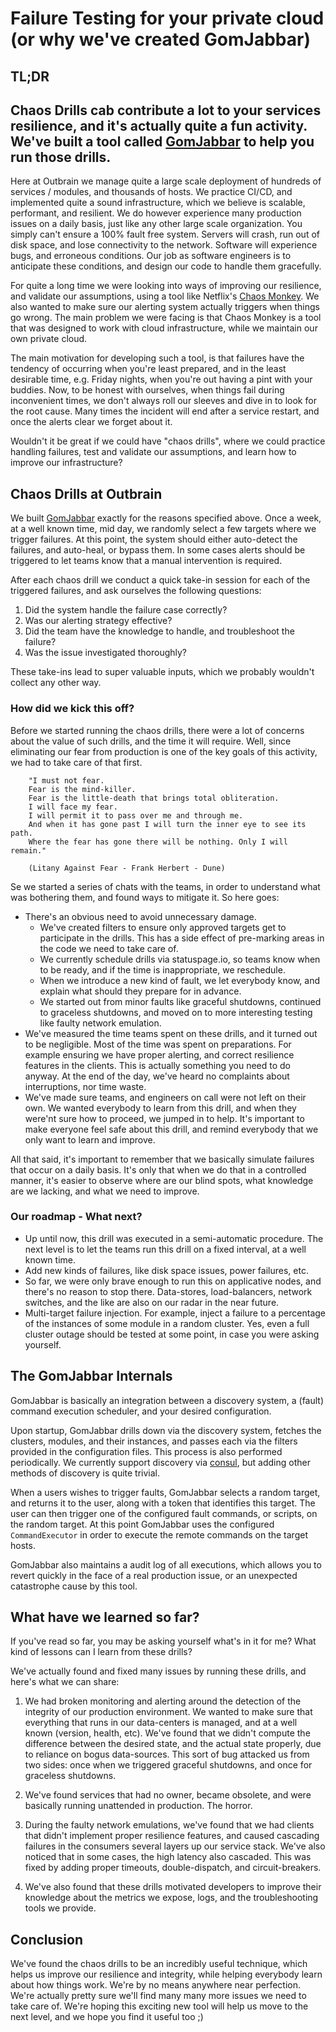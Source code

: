 # Failure Testing for your private cloud (or why we've created GomJabbar)

## TL;DR

Chaos Drills cab contribute a lot to your services resilience, and it's actually quite a fun activity.
 We've built a tool called [GomJabbar](https://github.com/outbrain/GomJabbar) to help you run those drills.
---
 
Here at Outbrain we manage quite a large scale deployment of hundreds of services / modules, 
and thousands of hosts. We practice CI/CD, and implemented quite a sound infrastructure, 
which we believe is scalable, performant, and resilient. 
We do however experience many production issues on a daily basis, just like any other large scale organization.
You simply can't ensure a 100% fault free system. Servers will crash, run out of disk space, 
and lose connectivity to the network. Software will experience bugs, and erroneous conditions. 
Our job as software engineers is to anticipate these conditions, and design our code to handle them gracefully.

For quite a long time we were looking into ways of improving our resilience, and validate our assumptions, using a tool like Netflix's [Chaos Monkey](https://github.com/Netflix/chaosmonkey).
We also wanted to make sure our alerting system actually triggers when things go wrong.
The main problem we were facing is that Chaos Monkey is a tool that was designed to work with cloud infrastructure, 
while we maintain our own private cloud.

The main motivation for developing such a tool, is that failures have the tendency of occurring when you're least prepared, 
and in the least desirable time, e.g. Friday nights, when you're out having a pint with your buddies. 
Now, to be honest with ourselves, when things fail during inconvenient times, 
we don't always roll our sleeves and dive in to look for the root cause. 
Many times the incident will end after a service restart, and once the alerts clear we forget about it.

Wouldn't it be great if we could have "chaos drills", where we could practice handling failures, 
test and validate our assumptions, and learn how to improve our infrastructure?

## Chaos Drills at Outbrain

We built [GomJabbar](https://github.com/outbrain/GomJabbar) exactly for the reasons specified above. 
Once a week, at a well known time, mid day, we randomly select a few targets where we trigger failures.
At this point, the system should either auto-detect the failures, and auto-heal, or bypass them.
In some cases alerts should be triggered to let teams know that a manual intervention is required.

After each chaos drill we conduct a quick take-in session for each of the triggered failures, 
and ask ourselves the following questions:
1. Did the system handle the failure case correctly? 
1. Was our alerting strategy effective?
1. Did the team have the knowledge to handle, and troubleshoot the failure?
1. Was the issue investigated thoroughly?
 
These take-ins lead to super valuable inputs, which we probably wouldn't collect any other way.

### How did we kick this off?

Before we started running the chaos drills, there were a lot of concerns about the value of such drills, 
and the time it will require. Well, since eliminating our fear from production is one of the key goals of this activity, 
we had to take care of that first. 

```text
    "I must not fear. 
    Fear is the mind-killer. 
    Fear is the little-death that brings total obliteration. 
    I will face my fear. 
    I will permit it to pass over me and through me. 
    And when it has gone past I will turn the inner eye to see its path. 
    Where the fear has gone there will be nothing. Only I will remain." 
    
    (Litany Against Fear - Frank Herbert - Dune)
```

Se we started a series of chats with the teams, in order to understand what was bothering them, and found ways to mitigate it. 
So here goes:

* There's an obvious need to avoid unnecessary damage.
  * We've created filters to ensure only approved targets get to participate in the drills. 
  This has a side effect of pre-marking areas in the code we need to take care of.
   * We currently schedule drills via statuspage.io, so teams know when to be ready, and if the time is inappropriate, 
   we reschedule.
   * When we introduce a new kind of fault, we let everybody know, and explain what should they prepare for in advance.
   * We started out from minor faults like graceful shutdowns, continued to graceless shutdowns, 
   and moved on to more interesting testing like faulty network emulation.
* We've measured the time teams spent on these drills, and it turned out to be negligible.
   Most of the time was spent on preparations. For example ensuring we have proper alerting, 
   and correct resilience features in the clients.
   This is actually something you need to do anyway. At the end of the day, we've heard no complaints about interruptions, nor time waste.
* We've made sure teams, and engineers on call were not left on their own. We wanted everybody to learn 
from this drill, and when they were'nt sure how to proceed, we jumped in to help. It's important
to make everyone feel safe about this drill, and remind everybody that we only want to learn and improve.

   
All that said, it's important to remember that we basically simulate failures that occur on a daily basis.
It's only that when we do that in a controlled manner, it's easier to observe where are our blind spots, what knowledge are we lacking,
and what we need to improve.
 
### Our roadmap - What next?

* Up until now, this drill was executed in a semi-automatic procedure. The next level is to let the teams run this drill 
on a fixed interval, at a well known time. 
* Add new kinds of failures, like disk space issues, power failures, etc.
* So far, we were only brave enough to run this on applicative nodes, and there's no reason to stop there. 
Data-stores, load-balancers, network switches, and the like are also on our radar in the near future.
* Multi-target failure injection. 
For example, inject a failure to a percentage of the instances of some module in a random cluster. 
Yes, even a full cluster outage should be tested at some point, in case you were asking yourself. 

## The GomJabbar Internals

GomJabbar is basically an integration between a discovery system, a (fault) command execution scheduler, 
and your desired configuration. 

Upon startup, GomJabbar drills down via the discovery system, fetches the clusters, modules, and their instances, 
and passes each via the filters provided in the configuration files. This process is also performed periodically.
We currently support discovery via [consul](https://www.consul.io/), 
but adding other methods of discovery is quite trivial.

When a users wishes to trigger faults, GomJabbar selects a random target, and returns it to the user, 
along with a token that identifies this target.
The user can then trigger one of the configured fault commands, or scripts, on the random target.
At this point GomJabbar uses the configured `CommandExecutor` in order to execute the remote commands on the target hosts.

GomJabbar also maintains a audit log of all executions, which allows you to revert quickly in the face of a real production issue,
or an unexpected catastrophe cause by this tool.

## What have we learned so far?

If you've read so far, you may be asking yourself what's in it for me? What kind of lessons can I learn from these drills?

We've actually found and fixed many issues by running these drills, and here's what we can share:

1. We had broken monitoring and alerting around the detection of the integrity of our production environment.
We wanted to make sure that everything that runs in our data-centers is managed, and at a well known (version, health, etc).
We've found that we didn't compute the difference between the desired state, and the actual state properly, 
due to reliance on bogus data-sources. This sort of bug attacked us from two sides: 
once when we triggered graceful shutdowns, and once for graceless shutdowns.

1. We've found services that had no owner, became obsolete, and were basically running unattended in production. The horror.

1. During the faulty network emulations, we've found that we had clients that didn't implement proper resilience features,
and caused cascading failures in the consumers several layers up our service stack. 
We've also noticed that in some cases, the high latency also cascaded. 
This was fixed by adding proper timeouts, double-dispatch, and circuit-breakers.
    
1. We've also found that these drills motivated developers to improve their knowledge about the metrics we expose, 
logs, and the troubleshooting tools we provide. 

## Conclusion

We've found the chaos drills to be an incredibly useful technique, which helps us improve our resilience and integrity, 
while helping everybody learn about how things work.
We're by no means anywhere near perfection. 
We're actually pretty sure we'll find many many more issues we need to take care of.
We're hoping this exciting new tool will help us move to the next level, and we hope you find it useful too ;) 